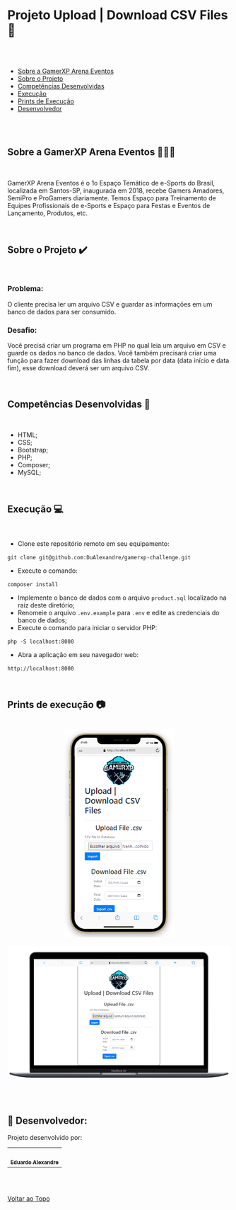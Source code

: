 <a id='ancora'></a>
# Projeto Upload | Download CSV Files 🚀

<br><br>

- [Sobre a GamerXP Arena Eventos](#ancora1) <br>
- [Sobre o Projeto](#ancora3) <br>
- [Competências Desenvolvidas](#ancora4) <br>
- [Execução](#ancora7) <br>
- [Prints de Execução](#ancora8) <br>
- [Desenvolvedor](#ancora9)

<br><br>


<a id="ancora1"></a>
## Sobre a GamerXP Arena Eventos 👨🏽‍💻

<br>

GamerXP Arena Eventos é o 1o Espaço Temático de e-Sports do Brasil, localizada em Santos-SP, inaugurada em 2018, recebe Gamers Amadores, SemiPro e ProGamers diariamente. Temos Espaço para Treinamento de Equipes Profissionais de e-Sports e Espaço para Festas e Eventos de Lançamento, Produtos, etc.

<br>

<a id="ancora3"></a>
## Sobre o Projeto ✔️

<br>

### Problema:
O cliente precisa ler um arquivo CSV e guardar as informações em um banco de dados para ser consumido.

### Desafio:
Você precisá criar um programa em PHP no qual leia um arquivo em CSV e guarde os dados no banco de dados. Você também precisará criar uma função para fazer download das linhas da tabela por data (data início e data fim), esse download deverá ser um arquivo CSV.

<br>

<a id="ancora4"></a>
## Competências Desenvolvidas 📝

<br>

* HTML;
* CSS;
* Bootstrap;
* PHP;
* Composer;
* MySQL;

<br>

<a id="ancora7"></a>
## Execução 💻

<br>

- Clone este repositório remoto em seu equipamento:
```
git clone git@github.com:DuAlexandre/gamerxp-challenge.git
```
- Execute o comando:
```
composer install
```
- Implemente o banco de dados com o arquivo `product.sql` localizado na raiz deste diretório; 
- Renomeie o arquivo `.env.example` para `.env` e edite as credenciais do banco de dados;
- Execute o comando para iniciar o servidor PHP: 
```
php -S localhost:8000
```
- Abra a aplicação em seu navegador web:
```
http://localhost:8000
```
<br>

<a id="ancora8"></a>
## Prints de execução 📷

<br>

<center><img src="./assets/images/print1.png"></center>

<br>

<center><img src="./assets/images/print2.png"></center>


<br><br>

<a id="ancora9"></a>
## 🤝 Desenvolvedor:

Projeto desenvolvido por:

<table>
  <tr>
    <td align="center">
      <a href="https://www.linkedin.com/in/eduardo-alexandre025/">
        <img src="https://avatars.githubusercontent.com/u/95940707?s=96&v=4" width="100px;" alt=""/><br>
        <sub>
          <b>Eduardo Alexandre</b>
        </sub>
      </a>
  </tr>
</table>

<br><br>

[Voltar ao Topo](#ancora)